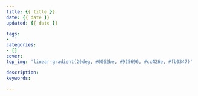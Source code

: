 ```yaml
---
title: {{ title }}
date: {{ date }}
updated: {{ date }}

tags:
- ''
categories:
- []
cover: 
top_img: 'linear-gradient(20deg, #0062be, #925696, #cc426e, #fb0347)'

description: 
keywords:

---
```


